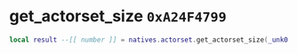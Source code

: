 # get_actorset_size `0xA24F4799`

```lua
local result --[[ number ]] = natives.actorset.get_actorset_size(_unk0 --[[ number ]])
```